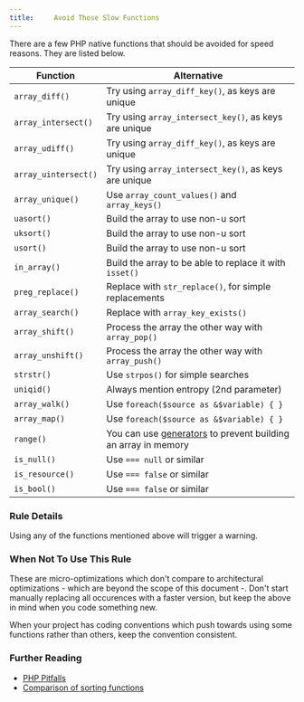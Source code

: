 ```yaml
---
title:     Avoid Those Slow Functions
---
```


There are a few PHP native functions that should be avoided for speed reasons. They are listed below. 

Function             | Alternative
-------------------- |---------------
`array_diff()`       | Try using `array_diff_key()`, as keys are unique
`array_intersect()`  | Try using `array_intersect_key()`, as keys are unique
`array_udiff()`      | Try using `array_diff_key()`, as keys are unique
`array_uintersect()` | Try using `array_intersect_key()`, as keys are unique
`array_unique()`     | Use `array_count_values()` and `array_keys()`
`uasort()`           | Build the array to use non-u sort
`uksort()`           | Build the array to use non-u sort
`usort()`            | Build the array to use non-u sort
`in_array()`         | Build the array to be able to replace it with `isset()`
`preg_replace()`     | Replace with `str_replace()`, for simple replacements
`array_search()`     | Replace with `array_key_exists()`
`array_shift()`      | Process the array the other way with `array_pop()`
`array_unshift()`    | Process the array the other way with `array_push()`
`strstr()`           | Use `strpos()` for simple searches
`uniqid()`           | Always mention entropy (2nd parameter)
`array_walk()`       | Use `foreach($source as &$variable) { }`
`array_map()`        | Use `foreach($source as &$variable) { }`
`range()`            | You can use [generators] to prevent building an array in memory
`is_null()`          | Use `=== null` or similar
`is_resource()`      | Use `=== false` or similar
`is_bool()`          | Use `=== false` or similar


### Rule Details

Using any of the functions mentioned above will trigger a warning.


### When Not To Use This Rule

These are micro-optimizations which don't compare to architectural optimizations - which are beyond the scope of this document -. Don't start manually replacing all occurences with a faster version, but keep the above in mind when you code something new.

When your project has coding conventions which push towards using some functions rather than others, keep the convention consistent.


### Further Reading

* [PHP Pitfalls]
* [Comparison of sorting functions]



[generators]: http://php.net/language.generators.overview
[PHP Pitfalls]: https://secure.phabricator.com/book/phabflavor/article/php_pitfalls/
[Comparison of sorting functions]: http://php.net/array.sorting